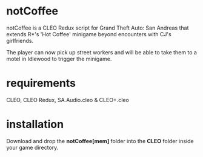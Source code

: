 # notCoffee
notCoffee is a CLEO Redux script for Grand Theft Auto: San Andreas that extends R*'s 'Hot Coffee' minigame beyond encounters with CJ's girlfriends.

The player can now pick up street workers and will be able to take them to a motel in Idlewood to trigger the minigame.

# requirements
CLEO, CLEO Redux, SA.Audio.cleo & CLEO+.cleo

# installation
Download and drop the **notCoffee[mem]** folder into the **CLEO** folder inside your game directory.
